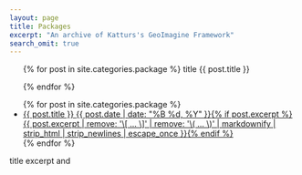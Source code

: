 ```yaml
---
layout: page
title: Packages
excerpt: "An archive of Katturs's GeoImagine Framework"
search_omit: true
---
```


<ul class="post-list">
{% for post in site.categories.package %}
    title
    {{ post.title }}

{% endfor %}  
</ul>

<ul class="post-list">
{% for post in site.categories.package %}
  <li><article><a href="{{ site.url }}{{ post.packageurl }}">{{ post.title }} <span class="entry-date"><time datetime="{{ post.date | date_to_xmlschema }}">{{ post.date | date: "%B %d, %Y" }}</time></span>{% if post.excerpt %} <span class="excerpt">{{ post.excerpt | remove: '\[ ... \]' | remove: '\( ... \)' | markdownify | strip_html | strip_newlines | escape_once }}</span>{% endif %}</a></article></li>
{% endfor %}
</ul>

title
excerpt
and
